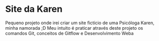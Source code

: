 # Site da Karen

Pequeno projeto onde irei criar um site fictício de uma Psicóloga Karen, minha namorada ;D
Meu intuito é praticar através deste projeto os comandos Git, conceitos de Gitflow e Desenvolvimento Weba

